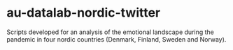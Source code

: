# au-datalab-nordic-twitter
Scripts developed for an analysis of the emotional landscape during the pandemic in four nordic countries (Denmark, Finland, Sweden and Norway).  
